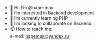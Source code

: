 - 👋 Hi, I’m @nape-max
- 👀 I’m interested in Backend development
- 🌱 I’m currently learning PHP
- 💞️ I’m looking to collaborate on Backend
- 📫 How to reach me:  
  e-mail: napemax@yandex.ru
